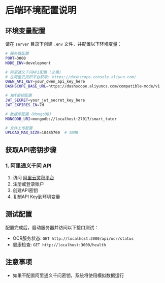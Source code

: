 # 后端环境配置说明

## 环境变量配置

请在 `server` 目录下创建 `.env` 文件，并配置以下环境变量：

```bash
# 服务器配置
PORT=3000
NODE_ENV=development

# 阿里通义千问API配置 (必需)
# 在阿里云灵积平台获取: https://dashscope.console.aliyun.com/
QWEN_API_KEY=your_qwen_api_key_here
DASHSCOPE_BASE_URL=https://dashscope.aliyuncs.com/compatible-mode/v1

# JWT密钥配置
JWT_SECRET=your_jwt_secret_key_here
JWT_EXPIRES_IN=7d

# 数据库配置 (MongoDB)
MONGODB_URI=mongodb://localhost:27017/smart_tutor

# 文件上传配置
UPLOAD_MAX_SIZE=10485760  # 10MB
```

## 获取API密钥步骤

### 1. 阿里通义千问 API
1. 访问 [阿里云灵积平台](https://dashscope.console.aliyun.com/)
2. 注册或登录账户
3. 创建API密钥
4. 复制API Key到环境变量

## 测试配置

配置完成后，启动服务器并访问以下接口测试：

- OCR服务状态: `GET http://localhost:3000/api/ocr/status`
- 健康检查: `GET http://localhost:3000/health`

## 注意事项

- 如果不配置阿里通义千问密钥，系统将使用模拟数据运行 